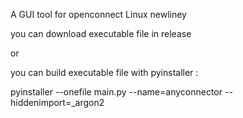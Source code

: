 A GUI tool for openconnect Linux
newliney

you can download executable file in release  

or 

you can build executable file with pyinstaller :

pyinstaller --onefile main.py  --name=anyconnector --hiddenimport=_argon2




